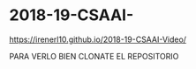 # 2018-19-CSAAI-
https://irenerl10.github.io/2018-19-CSAAI-Video/

PARA VERLO BIEN CLONATE EL REPOSITORIO
